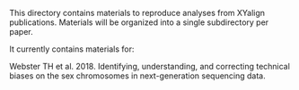 This directory contains materials to reproduce analyses from XYalign publications.  Materials will be organized into a single subdirectory per paper.

It currently contains materials for:

Webster TH et al. 2018. Identifying, understanding, and correcting technical biases on the sex chromosomes in next-generation sequencing data.
